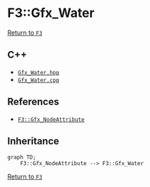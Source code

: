 # F3::Gfx_Water

[Return to `F3`](/docs/F3.md)

## C++

- [`Gfx_Water.hpp`](/c++/include/Gfx_Water.hpp)
- [`Gfx_Water.cpp`](/c++/source/Gfx_Water.cpp)

## References

- [`F3::Gfx_NodeAttribute`](/docs/F3/Gfx_NodeAttribute.md)

## Inheritance

```mermaid
graph TD;
    F3::Gfx_NodeAttribute --> F3::Gfx_Water
```

[Return to `F3`](/docs/F3.md)